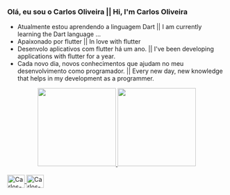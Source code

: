 ### Olá, eu sou o Carlos Oliveira ||  Hi, I'm Carlos Oliveira

- Atualmente estou aprendendo a linguagem Dart || I am currently learning the Dart language ...
- Apaixonado por flutter || In love with flutter
- Desenvolo aplicativos com flutter há um ano. || I've been developing applications with flutter for a year.
- Cada novo dia, novos conhecimentos que ajudam no meu desenvolvimento como programador. || Every new day, new knowledge that helps in my development as a programmer.

<div align="center">
  <a href="https://github.com/CarlosOliveiraa">
  <img height="180em" src="https://github-readme-stats.vercel.app/api?username=CarlosOliveiraa&show_icons=true&theme=dark&include_all_commits=true&count_private=true"/>
  <img height="180em" src="https://github-readme-stats.vercel.app/api/top-langs/?username=CarlosOliveiraa&layout=compact&langs_count=7&theme=dark"/>
</div>
  
  <div style="display: inline_block"><br>
  <img align="center" alt="Carlos-Dart" height="30" width="40" src="https://cdn.jsdelivr.net/gh/devicons/devicon/icons/dart/dart-original.svg">
  <img align="center" alt="Carlos-Flutter" height="30" width="40" src="https://cdn.jsdelivr.net/gh/devicons/devicon/icons/flutter/flutter-original.svg">
  
</div>
